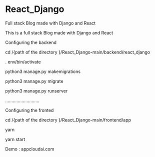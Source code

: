 # React_Django
Full stack Blog made with Django and React

This is a full stack Blog made with Django and React 




Configuring the backend 



cd /{path of the directory }/React_Django-main/backend/react_django


. env/bin/activate

python3 manage.py makemigrations

python3 manage.py migrate

python3 manage.py runserver

...........................

Configuring the fronted 

cd /{path of the directory }/React_Django-main/frontend/app


yarn

yarn start 


Demo : appcloudai.com
